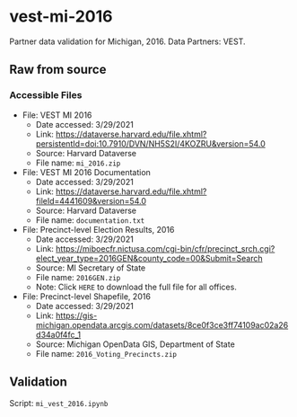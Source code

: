 # vest-mi-2016

Partner data validation for Michigan, 2016. Data Partners: VEST.

## Raw from source

### Accessible Files

- File: VEST MI 2016
   - Date accessed: 3/29/2021
   - Link: https://dataverse.harvard.edu/file.xhtml?persistentId=doi:10.7910/DVN/NH5S2I/4KOZRU&version=54.0
   - Source: Harvard Dataverse
   - File name: `mi_2016.zip`
- File: VEST MI 2016 Documentation
   - Date accessed: 3/29/2021
   - Link: https://dataverse.harvard.edu/file.xhtml?fileId=4441609&version=54.0
   - Source: Harvard Dataverse
   - File name: `documentation.txt`
- File: Precinct-level Election Results, 2016
   - Date accessed: 3/29/2021
   - Link: https://miboecfr.nictusa.com/cgi-bin/cfr/precinct_srch.cgi?elect_year_type=2016GEN&county_code=00&Submit=Search
   - Source: MI Secretary of State
   - File name: `2016GEN.zip`
   - Note: Click `HERE` to download the full file for all offices. 
- File: Precinct-level Shapefile, 2016
   - Date accessed: 3/29/2021
   - Link: https://gis-michigan.opendata.arcgis.com/datasets/8ce0f3ce3ff74109ac02a26d34a0f4fc_1
   - Source: Michigan OpenData GIS, Department of State 
   - File name: `2016_Voting_Precincts.zip`


## Validation

Script: `mi_vest_2016.ipynb`

